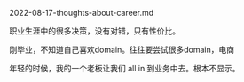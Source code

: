 2022-08-17-thoughts-about-career.md


职业生涯中的很多决策，没有对错，只有性价比。


刚毕业，不知道自己喜欢domain。往往要尝试很多domain，电商


年轻的时候，我的一个老板让我们 all in 到业务中去。根本不显示。





